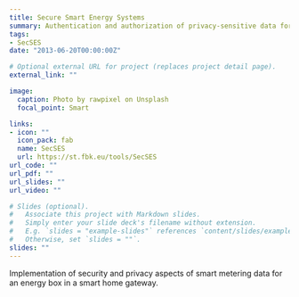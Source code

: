 ```yaml
---
title: Secure Smart Energy Systems
summary: Authentication and authorization of privacy-sensitive data for an energy box in a smart home gateway.
tags:
- SecSES
date: "2013-06-20T00:00:00Z"

# Optional external URL for project (replaces project detail page).
external_link: ""

image:
  caption: Photo by rawpixel on Unsplash
  focal_point: Smart

links:
- icon: ""
  icon_pack: fab
  name: SecSES
  url: https://st.fbk.eu/tools/SecSES
url_code: ""
url_pdf: ""
url_slides: ""
url_video: ""

# Slides (optional).
#   Associate this project with Markdown slides.
#   Simply enter your slide deck's filename without extension.
#   E.g. `slides = "example-slides"` references `content/slides/example-slides.md`.
#   Otherwise, set `slides = ""`.
slides: ""
---
```


Implementation of security and privacy aspects of smart metering data for an energy box in a smart home gateway.
